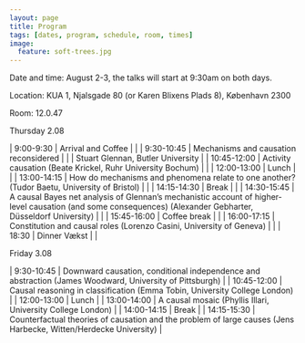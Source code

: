 ```yaml
---
layout: page
title: Program
tags: [dates, program, schedule, room, times]
image:
  feature: soft-trees.jpg
---
```


<style>
th, td {
    padding: 10px;
    text-align: left;
}
</style>

Date and time: August 2-3, the talks will start at 9:30am on both days.

Location: KUA 1, Njalsgade 80 (or Karen Blixens Plads 8), København 2300

Room: 12.0.47


Thursday 2.08

|   9:00-9:30 | Arrival and Coffee                                                                                                                                          |                                   |
|  9:30-10:45 | Mechanisms and causation reconsidered |                                  |                                                                                    | Stuart Glennan, Butler University |
| 10:45-12:00 | Activity causation (Beate Krickel, Ruhr University Bochum)                                                                                                  |                                   |
| 12:00-13:00 | Lunch                                                                                                                                                       |                                   |
| 13:00-14:15 | How do mechanisms and phenomena relate to one another? (Tudor Baetu, University of Bristol)                                                                 |                                   |
| 14:15-14:30 | Break                                                                                                                                                       |                                   |
| 14:30-15:45 | A causal Bayes net analysis of Glennan’s mechanistic account of higher-level causation (and some consequences) (Alexander Gebharter, Düsseldorf University) |                                   |
| 15:45-16:00 | Coffee break                                                                                                                                                |                                   |
| 16:00-17:15 | Constitution and causal roles (Lorenzo Casini, University of Geneva)                                                                                        |                                   |
|       18:30 | Dinner Vækst                                                                                                                                                |                                   |

Friday 3.08

| 9:30-10:45 | Downward causation, conditional independence and abstraction (James Woodward, University of Pittsburgh) |
| 10:45-12:00 | Causal reasoning in classification (Emma Tobin, University College London) |
| 12:00-13:00 | Lunch |
| 13:00-14:00 | A causal mosaic (Phyllis Illari, University College London) |
| 14:00-14:15 | Break |
| 14:15-15:30 | Counterfactual theories of causation and the problem of large causes (Jens Harbecke, Witten/Herdecke University) |
